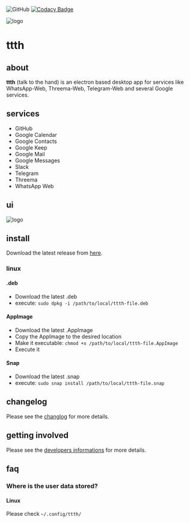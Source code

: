 ![GitHub](https://img.shields.io/github/license/yafp/ttth.svg)
[![Codacy Badge](https://api.codacy.com/project/badge/Grade/64a82c2d156f41c1b75431fb6da1c693)](https://www.codacy.com/app/yafp/ttth?utm_source=github.com&amp;utm_medium=referral&amp;utm_content=yafp/ttth&amp;utm_campaign=Badge_Grade)

![logo](https://raw.githubusercontent.com/yafp/ttth/master/.github/logo_128x128.png)

# ttth
## about
**ttth** (talk to the hand) is an electron based desktop app for services like WhatsApp-Web, Threema-Web, Telegram-Web and several Google services.

## services
* GitHub
* Google Calendar
* Google Contacts
* Google Keep
* Google Mail
* Google Messages
* Slack
* Telegram
* Threema
* WhatsApp Web


## ui
![logo](https://raw.githubusercontent.com/yafp/ttth/master/.github/ui_latest.png)


## install
Download the latest release from [here](https://github.com/yafp/ttth/releases).

### linux

#### .deb
* Download the latest .deb
* execute: ```sudo dpkg -i /path/to/local/ttth-file.deb```

#### AppImage
* Download the latest .AppImage
* Copy the AppImage to the desired location
* Make it executable: ```chmod +x /path/to/local/ttth-file.AppImage```
* Execute it

#### Snap
* Download the latest .snap
* execute: ```sudo snap install /path/to/local/ttth-file.snap```


## changelog
Please see the [changlog](CHANGELOG.md) for more details.


## getting involved
Please see the [developers informations](DEVELOPMENT.md) for more details.


## faq
### Where is the user data stored?
#### Linux
Please check ```~/.config/ttth/```
